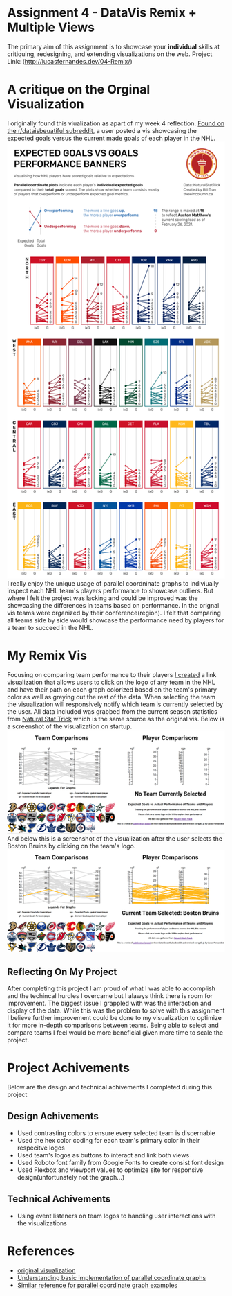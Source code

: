 Assignment 4 - DataVis Remix + Multiple Views
===

The primary aim of this assignment is to showcase your **individual** skills at critiquing, redesigning, and extending visualizations on the web.
Project Link: (http://lucasfernandes.dev/04-Remix/)

# A critique on the Orginal Visualization
I originally found this viualization as apart of my week 4 reflection. [Found on the r/dataisbeuatiful subreddit](https://www.reddit.com/r/dataisbeautiful/comments/ltr34n/oc_visualising_how_nhl_players_have_performed_in/), a user posted a vis showcasing the expected goals versus the current made goals of each player in the NHL. 
![original_vis](media/nhlstats.png)
I really enjoy the unique usage of parallel coordninate graphs to indiviually inspect each NHL team's players performance to showcase outliers. But where I felt the project was lacking and could be improved was the showcasing the differences in teams based on performance. In the orignal vis teams were organized by their conference(region). I felt that comparing all teams side by side would showcase the performance need by players for a team to succeed in the NHL.

# My Remix Vis 
Focusing on comparing team performance to their players [I created](http://lucasfernandes.dev/04-Remix/) a link visualization that allows users to click on the logo of any team in the NHL and have their path on each graph colorized based on the team's primary color as well as greying out the rest of the data. When selecting the team the visualization will responsively notify which team is currently selected by the user. All data included was grabbed from the current season statistics from [Natural Stat Trick](http://www.naturalstattrick.com/) which is the same source as the original vis.
Below is a screenshot of the visualization on startup. ![onStartup](media/startup.png)
And below this is a screenshot of the visualization after the user selects the Boston Bruins by clicking on the team's logo. ![bruins](media/boston.png)
## Reflecting On My Project 
After completing this project I am proud of what I was able to accomplish and the techincal hurdles I overcame but I alawys think there is room for improvement. The biggest issue I grappled with was the interaction and display of the data. While this was the problem to solve with this assignment I believe further improvement could be done to my visualization to optimize it for more in-depth comparisons between teams. Being able to select and compare teams I feel would be more beneficial given more time to scale the project.
# Project Achivements
Below are the design and technical achivements I completed during this project
## Design Achivements
* Used contrasting colors to ensure every selected team is discernable
* Used the hex color coding for each team's primary color in their respecitve logos
* Used team's logos as buttons to interact and link both views
* Used Roboto font family from Google Fonts to create consist font design
* Used Flexbox and viewport values to optimize site for responsive design(unfortunately not the graph...)
## Technical Achivements
* Using event listeners on team logos to handling user interactions with the visualizations
# References
* [original visualization](https://www.reddit.com/r/dataisbeautiful/comments/ltr34n/oc_visualising_how_nhl_players_have_performed_in/)
* [Understanding basic implementation of parallel coordinate graphs](https://www.d3-graph-gallery.com/graph/parallel_custom.html)
* [Similar reference for parallel coordinate graph examples](https://bl.ocks.org/jasondavies/1341281)

